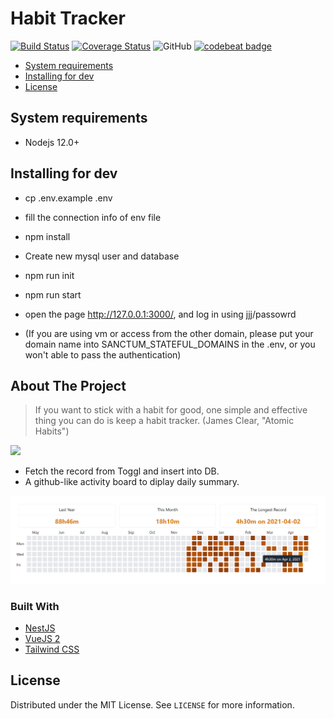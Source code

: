 # Habit Tracker
<a href="https://github.com/noobj/nest-habit/actions"><img src="https://github.com/noobj/nest-habit/actions/workflows/main.yml/badge.svg" alt="Build Status"></a>
[![Coverage Status](https://coveralls.io/repos/github/noobj/nest-habit/badge.png?branch=main)](https://coveralls.io/github/noobj/nest-habit?branch=main)
![GitHub](https://img.shields.io/github/license/noobj/nest-habit?color=blue)
[![codebeat badge](https://codebeat.co/badges/0e9aa8a1-d23d-41df-8067-55b0cb19a17a)](https://codebeat.co/projects/github-com-noobj-nest-habit-main)

* [System requirements](#system-requirements)
* [Installing for dev](#installing-for-dev)
* [License](#license)

## System requirements
* Nodejs 12.0+

## Installing for dev
* cp .env.example .env
* fill the connection info of env file
* npm install
* Create new mysql user and database
* npm run init
* npm run start
* open the page http://127.0.0.1:3000/, and log in using jjj/passowrd

* (If you are using vm or access from the other domain, please put your domain name into SANCTUM_STATEFUL_DOMAINS in the .env, or you won't able to pass the authentication)

<!-- ABOUT THE PROJECT -->
## About The Project

> If you want to stick with a habit for good, one simple and effective thing you can do is keep a habit tracker. (James Clear, "Atomic Habits")

<img src="https://encrypted-tbn0.gstatic.com/images?q=tbn:ANd9GcSbrH0LSIMcdftnQJVqPvQMDbuQGcqHmO-FeA&usqp=CAU">


* Fetch the record from Toggl and insert into DB.
* A github-like activity board to diplay daily summary.

![Display](./display.png)

### Built With

* [NestJS](https://github.com/nestjs/nest)
* [VueJS 2](https://vuejs.org/)
* [Tailwind CSS](https://tailwindcss.com/)


<!-- LICENSE -->
## License

Distributed under the MIT License. See `LICENSE` for more information.

